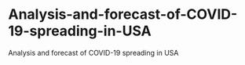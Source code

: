# Analysis-and-forecast-of-COVID-19-spreading-in-USA
Analysis and forecast of COVID-19 spreading in USA
